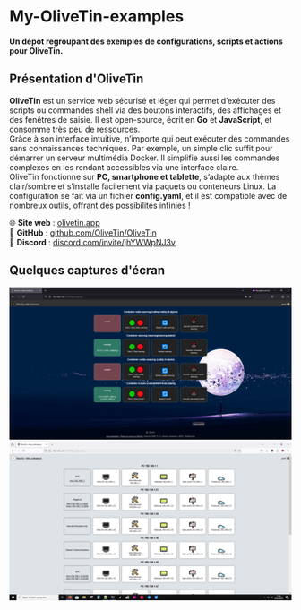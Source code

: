 # My-OliveTin-examples
**Un dépôt regroupant des exemples de configurations, scripts et actions pour OliveTin.**

## Présentation d'OliveTin
**OliveTin** est un service web sécurisé et léger qui permet d’exécuter des scripts ou commandes shell via des boutons interactifs, des affichages et des fenêtres de saisie.
Il est open-source, écrit en **Go** et **JavaScript**, et consomme très peu de ressources.  
Grâce à son interface intuitive, n’importe qui peut exécuter des commandes sans connaissances techniques.
Par exemple, un simple clic suffit pour démarrer un serveur multimédia Docker.
Il simplifie aussi les commandes complexes en les rendant accessibles via une interface claire.  
OliveTin fonctionne sur **PC, smartphone et tablette**, s’adapte aux thèmes clair/sombre et s’installe facilement via paquets ou conteneurs Linux.
La configuration se fait via un fichier **config.yaml**, et il est compatible avec de nombreux outils, offrant des possibilités infinies !  

🌐 **Site web** : [olivetin.app](https://www.olivetin.app/)  
🐙 **GitHub** : [github.com/OliveTin/OliveTin](https://github.com/OliveTin/OliveTin)  
💬 **Discord** : [discord.com/invite/jhYWWpNJ3v](https://discord.com/invite/jhYWWpNJ3v)  

## Quelques captures d'écran 
![Containers](Screenshots/docker.png)
![Containers_cap](Screenshots/pcs.png)
